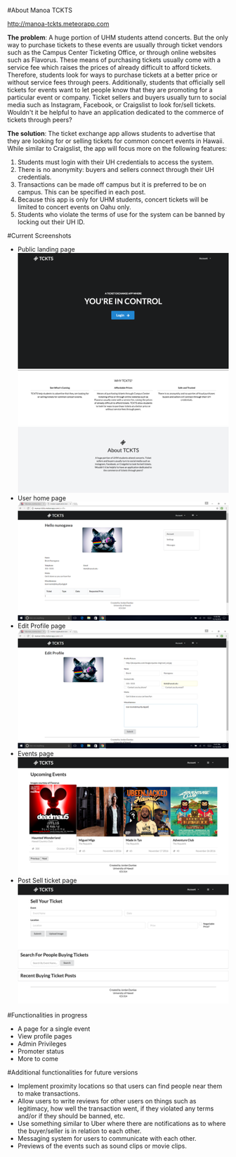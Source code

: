 
#About Manoa TCKTS

http://manoa-tckts.meteorapp.com

**The problem**: A huge portion of UHM students attend concerts. But the only way to purchase tickets to these events are usually through ticket vendors such as the Campus Center Ticketing Office, or through online websites such as Flavorus. These means of purchasing tickets usually come with a service fee which raises the prices of already difficult to afford tickets. Therefore, students look for ways to purchase tickets at a better price or without service fees through peers. Additionally, students that officially sell tickets for events want to let people know that they are promoting for a particular event or company. Ticket sellers and buyers usually turn to social media such as Instagram, Facebook, or Craigslist to look for/sell tickets. Wouldn't it be helpful to have an application dedicated to the commerce of tickets through peers? 

**The solution**: The ticket exchange app allows students to advertise that they are looking for or selling tickets for common concert events in Hawaii. While similar to Craigslist, the app will focus more on the following features: 

1. Students must login with their UH credentials to access the system.
2. There is no anonymity: buyers and sellers connect through their UH credentials.
3. Transactions can be made off campus but it is preferred to be on campus. This can be specified in each post.
4. Because this app is only for UHM students, concert tickets will be limited to concert events on Oahu only.
5. Students who violate the terms of use for the system can be banned by locking out their UH ID.

#Current Screenshots

* Public landing page
![alt text](Screenshots/landing1.png)
![alt text](Screenshots/landing2.png)
![alt text](Screenshots/landing3.png)
* User home page
![alt text](Screenshots/updated-profile.png)
* Edit Profile page
![alt text](Screenshots/edit-profile.png)
* Events page
![alt text](Screenshots/events-m1.png)
* Post Sell ticket page
![alt text](Screenshots/sell-m1.png)

#Functionalities in progress
* A page for a single event
* View profile pages
* Admin Privileges
* Promoter status
* More to come

#Additional functionalities for future versions

* Implement proximity locations so that users can find people near them to make transactions. 
* Allow users to write reviews for other users on things such as legitimacy, how well the transaction went, if they violated any terms and/or if they should be banned, etc. 
* Use something similar to Uber where there are notifications as to where the buyer/seller is in relation to each other.
* Messaging system for users to communicate with each other.
* Previews of the events such as sound clips or movie clips.
